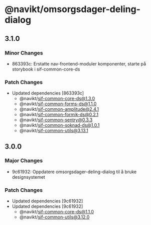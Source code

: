 # @navikt/omsorgsdager-deling-dialog

## 3.1.0

### Minor Changes

-   863393c: Erstatte nav-frontend-moduler komponenter, starte på storybook i sif-common-core-ds

### Patch Changes

-   Updated dependencies [863393c]
    -   @navikt/sif-common-core-ds@1.3.0
    -   @navikt/sif-common-forms-ds@1.1.0
    -   @navikt/sif-common-amplitude@2.4.1
    -   @navikt/sif-common-formik-ds@0.2.1
    -   @navikt/sif-common-sentry@0.3.3
    -   @navikt/sif-common-soknad-ds@1.0.1
    -   @navikt/sif-common-utils@3.13.1

## 3.0.0

### Major Changes

-   9c61932: Oppdatere omsorgsdager-deling-dialog til å bruke designsystemet

### Patch Changes

-   Updated dependencies [9c61932]
-   Updated dependencies [9c61932]
    -   @navikt/sif-common-core-ds@1.1.0
    -   @navikt/sif-common-utils@3.12.0
